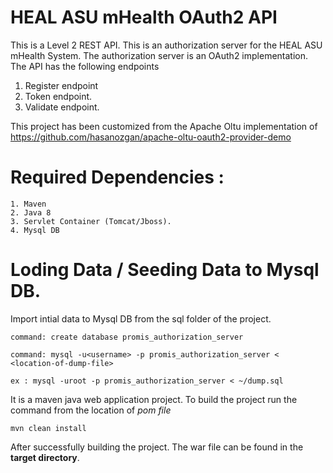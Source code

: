 # HEAL ASU mHealth OAuth2 API
This is a Level 2 REST API. This is an authorization server for the HEAL ASU mHealth System. The authorization server is an OAuth2 implementation. The API has the following endpoints

1. Register endpoint
2. Token endpoint.
3. Validate endpoint.

This project has been customized from the Apache Oltu implementation of https://github.com/hasanozgan/apache-oltu-oauth2-provider-demo

# Required Dependencies :
```
1. Maven
2. Java 8
3. Servlet Container (Tomcat/Jboss).
4. Mysql DB
```

# Loding Data / Seeding Data to Mysql DB.
Import intial data to Mysql DB from the sql folder of the project.
```
command: create database promis_authorization_server

command: mysql -u<username> -p promis_authorization_server < <location-of-dump-file>

ex : mysql -uroot -p promis_authorization_server < ~/dump.sql
```

It is a maven java web application project. To build the project run the command from the location of *pom file*
```
mvn clean install
```

After successfully building the project. The war file can be found in the **target directory**.

